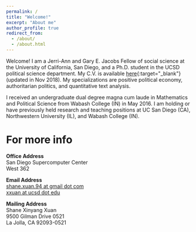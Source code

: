 ```yaml
---
permalink: /
title: "Welcome!"
excerpt: "About me"
author_profile: true
redirect_from: 
  - /about/
  - /about.html
---
```


Welcome! I am a Jerri-Ann and Gary E. Jacobs Fellow of social science at the University of California, San Diego, and a Ph.D. student in the UCSD political science department. My C.V. is available [here](../files/XUAN_CV2018.pdf "cv"){:target="_blank"} (updated in Nov 2018). My specializations are positive political economy, authoritarian politics, and quantitative text analysis.  

I received an undergraduate dual degree magna cum laude in Mathematics and Political Science from Wabash College (IN) in May 2016. I am holding or have previously held research and teaching positions at UC San Diego (CA), Northwestern University (IL), and Wabash College (IN).

For more info
======
__Office Address__  
San Diego Supercomputer Center  
West 362

__Email Address__  
[shane.xuan.94 at gmail dot com](mailto:shane.xuan.94@gmail.com)  
[xxuan at ucsd dot edu](mailto:xxuan@ucsd.edu)  

__Mailing Address__  
Shane Xinyang Xuan  
9500 Gilman Drive 0521  
La Jolla, CA 92093-0521
